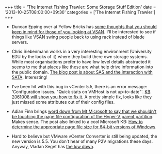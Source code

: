 +++
title = 'The Internet Fishing Trawler: Some Storage Stuff Edition'
date = '2013-10-25T08:00:00+09:30'
categories = ['The Internet Fishing Trawler']
+++

* Duncan Epping over at Yellow Bricks has [some thoughts that you should
    keep in mind for those of you looking at VSAN](http://www.yellow-bricks.com/2013/10/09/designing-hardware-virtual-san/).
    I'll be interested to see if things like VSAN swing people back to using
    rack instead of blade servers.

* Chris Siebenmann works in a very interesting environment (University EDU
    by the looks of it) where they build there own storage systems. While most
    organisations prefer to have low level details abstracted it seems to me
    that places like these are what help drive information into the public
    domain. [The blog post is about SAS and the interaction with SATA](http://utcc.utoronto.ca/~cks/space/blog/tech/SASWithSATAIntro?showcomments).
    Interesting!

* I've been hit with this bug in vCenter 5.5, there is an error message:
    ‘Configuration issues. "Quick stats on VMHost is not up-to-date"'.
    [KB 2061008 will show you how to fix it](http://kb.vmware.com/selfservice/microsites/search.do?language=en_US&cmd=displayKC&externalId=2061008).
    A pretty simple fix, looks like they just missed some attributes out of
    their config files.

* Adian Finn brings [word down from Mt Microsoft to say that we shouldn't
    be touching the page file configuration of the Hyper-V parent partition](http://www.aidanfinn.com/?p=15659).
    Makes sense. The post also linked to a cool Microsoft KB: [How to
    determine the appropriate page file size for 64-bit versions of Windows](http://support.microsoft.com/kb/2860880).

* Hard to believe but VMware vCenter Converter is still being updated, the
    new version is 5.5. You don't hear of many P2V migrations these days.
    Anyway, Vladan Seget has [the low down](http://www.vladan.fr/vmware-converter-5-5-released-virtual-hardware-10-support/).
